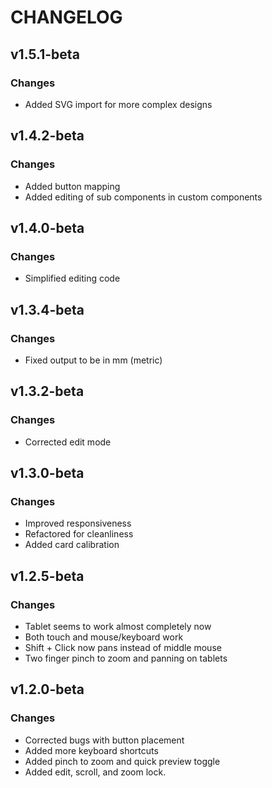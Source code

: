 # CHANGELOG

## v1.5.1-beta

### Changes

- Added SVG import for more complex designs

## v1.4.2-beta

### Changes

- Added button mapping
- Added editing of sub components in custom components

## v1.4.0-beta

### Changes

- Simplified editing code

## v1.3.4-beta

### Changes

- Fixed output to be in mm (metric)

## v1.3.2-beta

### Changes

- Corrected edit mode

## v1.3.0-beta

### Changes

- Improved responsiveness
- Refactored for cleanliness
- Added card calibration

## v1.2.5-beta

### Changes

- Tablet seems to work almost completely now
- Both touch and mouse/keyboard work
- Shift + Click now pans instead of middle mouse
- Two finger pinch to zoom and panning on tablets

## v1.2.0-beta

### Changes

- Corrected bugs with button placement
- Added more keyboard shortcuts
- Added pinch to zoom and quick preview toggle
- Added edit, scroll, and zoom lock.
